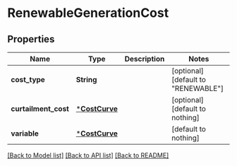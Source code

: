 # RenewableGenerationCost


## Properties
Name | Type | Description | Notes
------------ | ------------- | ------------- | -------------
**cost_type** | **String** |  | [optional] [default to "RENEWABLE"]
**curtailment_cost** | [***CostCurve**](CostCurve.md) |  | [optional] [default to nothing]
**variable** | [***CostCurve**](CostCurve.md) |  | [default to nothing]


[[Back to Model list]](../README.md#models) [[Back to API list]](../README.md#api-endpoints) [[Back to README]](../README.md)


